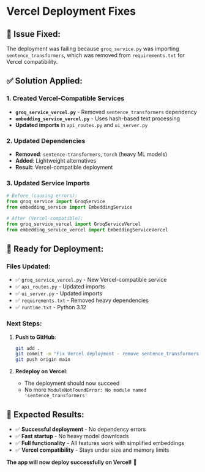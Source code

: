 # Vercel Deployment Fixes

## 🐛 **Issue Fixed:**
The deployment was failing because `groq_service.py` was importing `sentence_transformers`, which was removed from `requirements.txt` for Vercel compatibility.

## ✅ **Solution Applied:**

### 1. Created Vercel-Compatible Services
- **`groq_service_vercel.py`** - Removed `sentence_transformers` dependency
- **`embedding_service_vercel.py`** - Uses hash-based text processing
- **Updated imports** in `api_routes.py` and `ui_server.py`

### 2. Updated Dependencies
- **Removed**: `sentence-transformers`, `torch` (heavy ML models)
- **Added**: Lightweight alternatives
- **Result**: Vercel-compatible deployment

### 3. Updated Service Imports
```python
# Before (causing errors):
from groq_service import GroqService
from embedding_service import EmbeddingService

# After (Vercel-compatible):
from groq_service_vercel import GroqServiceVercel
from embedding_service_vercel import EmbeddingServiceVercel
```

## 🚀 **Ready for Deployment:**

### Files Updated:
- ✅ `groq_service_vercel.py` - New Vercel-compatible service
- ✅ `api_routes.py` - Updated imports
- ✅ `ui_server.py` - Updated imports
- ✅ `requirements.txt` - Removed heavy dependencies
- ✅ `runtime.txt` - Python 3.12

### Next Steps:
1. **Push to GitHub**:
   ```bash
   git add .
   git commit -m "Fix Vercel deployment - remove sentence_transformers dependency"
   git push origin main
   ```

2. **Redeploy on Vercel**:
   - The deployment should now succeed
   - No more `ModuleNotFoundError: No module named 'sentence_transformers'`

## 🎯 **Expected Results:**
- ✅ **Successful deployment** - No dependency errors
- ✅ **Fast startup** - No heavy model downloads
- ✅ **Full functionality** - All features work with simplified embeddings
- ✅ **Vercel compatibility** - Stays under size and memory limits

**The app will now deploy successfully on Vercel!** 🚀 